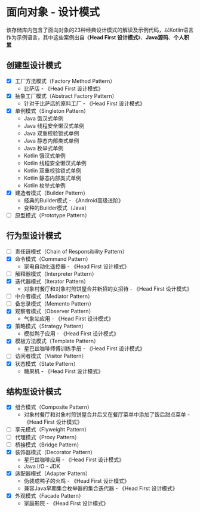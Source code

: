 # 面向对象 - 设计模式

该存储库内包含了面向对象的23种经典设计模式的解读及示例代码，以Kotlin语言作为示例语言，其中这些案例出自《**Head First 设计模式**》、**Java源码**、**个人积累**

## 创建型设计模式

- [x] 工厂方法模式（Factory Method Pattern）
    * 比萨店 - 《Head First 设计模式》
- [x] 抽象工厂模式（Abstract Factory Pattern）
    * 针对于比萨店的原料工厂 - 《Head First 设计模式》
- [x] 单例模式（Singleton Pattern）
    * Java 饿汉式单例
    * Java 线程安全懒汉式单例
    * Java 双重校验锁式单例
    * Java 静态内部类式单例
    * Java 枚举式单例
    * Kotlin 饿汉式单例
    * Kotlin 线程安全懒汉式单例
    * Kotlin 双重校验锁式单例
    * Kotlin 静态内部类式单例
    * Kotlin 枚举式单例
- [x] 建造者模式（Builder Pattern）
    * 经典的Builder模式 - 《Android高级进阶》
    * 变种的Builder模式（Java）
- [ ] 原型模式（Prototype Pattern）

## 行为型设计模式

- [ ] 责任链模式（Chain of Responsibility Pattern）
- [x] 命令模式（Command Pattern）
    * 家电自动化遥控器 - 《Head First 设计模式》
- [ ] 解释器模式（Interpreter Pattern）
- [x] 迭代器模式（Iterator Pattern）
    * 对象村餐厅和对象村煎饼屋合并新招的女招待 - 《Head First 设计模式》
- [ ] 中介者模式（Mediator Pattern）
- [ ] 备忘录模式（Memento Pattern）
- [x] 观察者模式（Observer Pattern）
    * 气象站应用 - 《Head First 设计模式》
- [x] 策略模式（Strategy Pattern）
    * 模拟鸭子应用 - 《Head First 设计模式》
- [x] 模板方法模式（Template Pattern）
    * 星巴兹咖啡师傅训练手册 - 《Head First 设计模式》
- [ ] 访问者模式（Visitor Pattern）
- [x] 状态模式（State Pattern）
    * 糖果机 - 《Head First 设计模式》

## 结构型设计模式

- [x] 组合模式（Composite Pattern）
    * 对象村餐厅和对象村煎饼屋合并后又在餐厅菜单中添加了饭后甜点菜单 - 《Head First 设计模式》
- [ ] 享元模式（Flyweight Pattern）
- [ ] 代理模式（Proxy Pattern）
- [ ] 桥接模式（Bridge Pattern）
- [x] 装饰器模式（Decorator Pattern）
    * 星巴兹咖啡应用 - 《Head First 设计模式》
    * Java I/O - JDK
- [x] 适配器模式（Adapter Pattern）
    * 伪装成鸭子的火鸡 - 《Head First 设计模式》
    * 兼容Java早期集合枚举器的集合迭代器 - 《Head First 设计模式》
- [x] 外观模式（Facade Pattern）
    * 家庭影院 - 《Head First 设计模式》